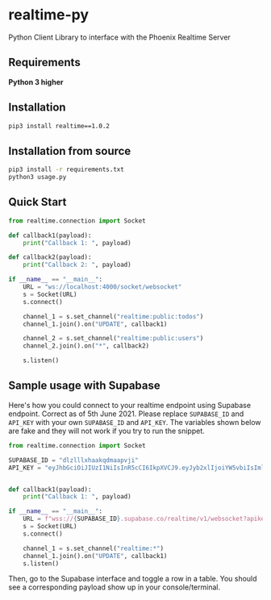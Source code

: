 # realtime-py
Python Client Library to interface with the Phoenix Realtime Server 

## Requirements
**Python 3 higher**

## Installation
```bash
pip3 install realtime==1.0.2
```

## Installation from source 
```bash
pip3 install -r requirements.txt
python3 usage.py 

```

## Quick Start 
```python
from realtime.connection import Socket

def callback1(payload):
    print("Callback 1: ", payload)

def callback2(payload):
    print("Callback 2: ", payload)

if __name__ == "__main__":
    URL = "ws://localhost:4000/socket/websocket"
    s = Socket(URL)
    s.connect()

    channel_1 = s.set_channel("realtime:public:todos")
    channel_1.join().on("UPDATE", callback1)

    channel_2 = s.set_channel("realtime:public:users")
    channel_2.join().on("*", callback2)

    s.listen()
```



## Sample usage with Supabase

Here's how you could connect to your realtime endpoint using Supabase endpoint. Correct as of 5th June 2021. Please replace `SUPABASE_ID` and `API_KEY` with your own `SUPABASE_ID` and `API_KEY`. The variables shown below are fake and they will not work if you try to run the snippet.

```python
from realtime.connection import Socket

SUPABASE_ID = "dlzlllxhaakqdmaapvji"
API_KEY = "eyJhbGciOiJIUzI1NiIsInR5cCI6IkpXVCJ9.eyJyb2xlIjoiYW5vbiIsImlhdCI6MT"


def callback1(payload):
    print("Callback 1: ", payload)

if __name__ == "__main__":
    URL = f"wss://{SUPABASE_ID}.supabase.co/realtime/v1/websocket?apikey={API_KEY}&vsn=1.0.0"
    s = Socket(URL)
    s.connect()

    channel_1 = s.set_channel("realtime:*")
    channel_1.join().on("UPDATE", callback1)
    s.listen()

```

Then, go to the Supabase interface and toggle a row in a table. You should see a corresponding payload show up in your console/terminal.



